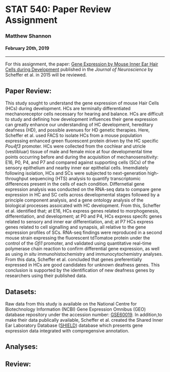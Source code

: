 # STAT 540: Paper Review Assignment
### Matthew Shannon
#### February 20th, 2019
---
For this assignment, the paper: [Gene Expression by Mouse Inner Ear Hair Cells during Development](https://www.ncbi.nlm.nih.gov/pmc/articles/PMC4405555/pdf/zns6366.pdf) published in the *Journal of Neuroscience* by Scheffer et al. in 2015 will be reviewed.

## Paper Review:
This study sought to understand the gene expression of mouse Hair Cells (HCs) during development. HCs are terminally differentiated mechanoreceptor cells necessary for hearing and balance. HCs are difficult to study and defining how development influences their gene expression can greatly enhance our understanding of HC development, hereditary deafness (HD), and possible avenues for HD genetic therapies. Here, Scheffer et al. used FACS to isolate HCs from a mouse population expressing enhanced green fluorescent protein driven by the HC specific *Pou4f3* promoter. HCs were collected from the cochlear and utricle (vestibluar) tissue of male and female mice at four developmental time points occurring before and during the acquisition of mechanosensitivity: E16, P0, P4, and P7 and compared against supporting cells (SCs) of the sensory epithelium and nearby inner ear epithelial cells. Imemdiately following isolation, HCs and SCs were subjected to next-generation high-throughput sequencing (HTS) analysis to quantify transcriptomic differences present in the cells of each condition. Differnetial gene expression analysis was conducted on the RNA-seq data to compare gene expression in HC and SC cells across developmental stages followed by a principle component analysis, and a gene ontology analysis of the biological processes assoicated with HC development. From this, Scheffer et al. identified that; at E16, HCs express genes related to morphogenesis, differentiation, and development; at P0 and P4, HCs express specifc genes related to sensory and inner ear differentiation, and; at P7 HCs express genes related to cell signalling and synapsis, all relative to the gene expression profiles of SCs. RNA-seq findings were reproduced in a second mouse strain expressing the fluorescent tdTomatoe protein under the control of the *Gfi1* promoter, and validated using quantitative real-time polymerase chain reaction to confirm differential gene expression, as well as using *in situ* immunohistochemistry and immunocytochemistry analyses. From this data, Scheffer et al. concluded that genes preferentially expressed in HCs are good candidates for unknown deafness genes. This conclusion is supported by the identification of new deafness genes by researchers using their published data.

## Datasets:
Raw data from this study is available on the National Centre for Biotechnology Information (NCBI) Gene Expression Omnibus (GEO) database repository under the accession number: [GSE60019](https://www.ncbi.nlm.nih.gov/geo/query/acc.cgi?acc=GSE60019). In addition,to make their data publically available, Scheffer et al. created the Shared Inner Ear Laboratory Database ([SHIELD](https://shield.hms.harvard.edu)) database which presents gene expression data integrated with compregensive annotation.

## Analyses:


## Review:
